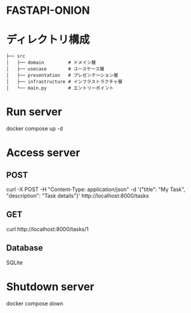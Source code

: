 # FASTAPI-ONION

# ディレクトリ構成
```
├── src  
│   ├── domain         # ドメイン層  
│   ├── usecase        # ユースケース層  
│   ├── presentation   # プレゼンテーション層  
│   ├── infrastructure # インフラストラクチャ層  
│   └── main.py        # エントリーポイント  
```

# Run server
docker compose up -d

# Access server

## POST
curl -X POST -H "Content-Type: application/json" -d '{"title": "My Task", "description": "Task details"}' http://localhost:8000/tasks

## GET
curl http://localhost:8000/tasks/1

## Database
SQLite

# Shutdown server
docker compose down
